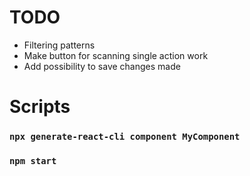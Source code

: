 # TODO
- Filtering patterns
- Make button for scanning single action work
- Add possibility to save changes made

# Scripts
### `npx generate-react-cli component MyComponent`
### `npm start`
